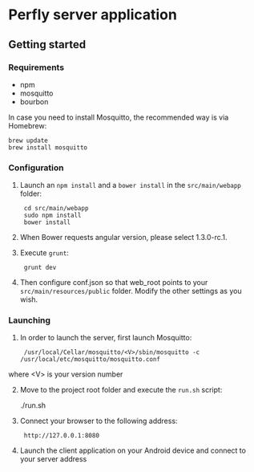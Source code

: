 # Perfly server application

## Getting started
### Requirements

* npm
* mosquitto
* bourbon

In case you need to install Mosquitto, the recommended way is via Homebrew:

	brew update
	brew install mosquitto
	
### Configuration

1. Launch an ```npm install``` and a ```bower install``` in the ```src/main/webapp``` folder:

		cd src/main/webapp
		sudo npm install	
		bower install	
	
2. When Bower requests angular version, please select 1.3.0-rc.1.

3. Execute ```grunt```:
		
		grunt dev

4. Then configure conf.json so that web_root points to your ```src/main/resources/public``` folder. Modify the other settings as you wish.

### Launching

1. In order to launch the server, first launch Mosquitto:

		/usr/local/Cellar/mosquitto/<V>/sbin/mosquitto -c /usr/local/etc/mosquitto/mosquitto.conf
where \<V> is your version number

2. Move to the project root folder and execute the ```run.sh``` script:

	./run.sh
	
3. Connect your browser to the following address:
	
		http://127.0.0.1:8080
	
4. Launch the client application on your Android device and connect to your server address 